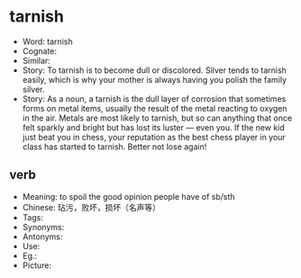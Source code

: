 # tarnish

- Word: tarnish
- Cognate: 
- Similar: 
- Story: To tarnish is to become dull or discolored. Silver tends to tarnish easily, which is why your mother is always having you polish the family silver.
- Story: As a noun, a tarnish is the dull layer of corrosion that sometimes forms on metal items, usually the result of the metal reacting to oxygen in the air. Metals are most likely to tarnish, but so can anything that once felt sparkly and bright but has lost its luster — even you. If the new kid just beat you in chess, your reputation as the best chess player in your class has started to tarnish. Better not lose again!

## verb

- Meaning: to spoil the good opinion people have of sb/sth
- Chinese: 玷污，败坏，损坏（名声等）
- Tags: 
- Synonyms: 
- Antonyms: 
- Use: 
- Eg.: 
- Picture: 

